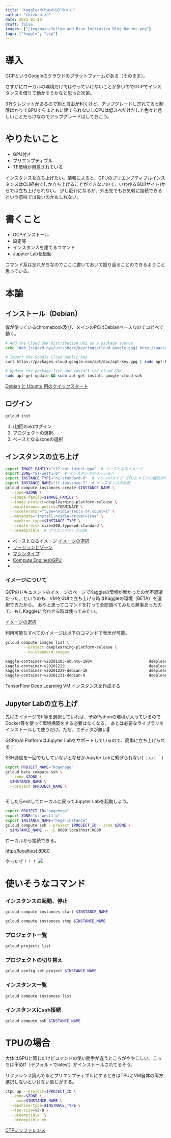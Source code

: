 ```yaml
---
title: "KagglerのためのGCPのメモ"
author: "chizuchizu"
date: 2021-01-10
draft: false
images: ["/img/main/Yellow and Blue Initiative Blog Banner.png"]
tags: ["kaggle", "gcp"]
---
```



# 導入
GCPというGoogleのクラウドのプラットフォームがある（そのまま）。

さすがにローカルの環境だけではやっていけないことが多いのでGCPでインスタンスを借りて動かそうかなと思った次第。

3万クレジットがあるので割と自由が利くけど、アップグレードし忘れてると制限ばかりでGPUすらまともに建てられないしCPUは低スペだけだしと色々と悲しいことだらけなのでアップグレードはしておこう。


# やりたいこと
- GPU付き
- プリエンプティブル
- TF環境が用意されている

インスタンスを立ち上げたい。情報によると、GPUのプリエンプティブルインスタンスはCLI経由でしか立ち上げることができないので、いわゆるGUI(サイト)からでは立ち上げられない。
少し厄介になるが、外出先でもお気軽に接続できるという意味では良いのかもしれない。

# 書くこと
- GCPインストール
- 設定等
- インスタンスを建てるコマンド
- Jupyter Labを起動

コマンド系は忘れがちなのでここに書いておいて振り返ることのできるようにと思っている。


# 本論
## インストール（Debian）
僕が使っているchromebook及び、メインのPCはDebianベースなのでコピペで動く。

```bash
# Add the Cloud SDK distribution URI as a package source
echo "deb [signed-by=/usr/share/keyrings/cloud.google.gpg] http://packages.cloud.google.com/apt cloud-sdk main" | sudo tee -a /etc/apt/sources.list.d/google-cloud-sdk.list

# Import the Google Cloud public key
curl https://packages.cloud.google.com/apt/doc/apt-key.gpg | sudo apt-key --keyring /usr/share/keyrings/cloud.google.gpg add -

# Update the package list and install the Cloud SDK
sudo apt-get update && sudo apt-get install google-cloud-sdk
```

[Debian と Ubuntu 用のクイックスタート](https://cloud.google.com/sdk/docs/quickstart-debian-ubuntu?hl=ja)


## ログイン

```bash
gcloud init
```
1. (初回のみ)ログイン
2. プロジェクトの選択
3. ベースとなるzoneの選択

## インスタンスの立ち上げ

```bash
export IMAGE_FAMILY="tf2-ent-latest-gpu"  # ベースとなるイメージ
export ZONE="us-west1-b"  # インスタンスのリージョン
export INSTANCE_TYPE="n1-standard-8"  # マシンのタイプ（CPUとメモリの選択が可能）
export INSTANCE_NAME="tf-instance-1"  # インスタンスの名前
gcloud compute instances create $INSTANCE_NAME \
  --zone=$ZONE \
  --image-family=$IMAGE_FAMILY \
  --image-project=deeplearning-platform-release \
  --maintenance-policy=TERMINATE \
  --accelerator="type=nvidia-tesla-t4,count=1" \
  --metadata="install-nvidia-driver=True" \
  --machine-type=$INSTANCE_TYPE \
  --create-disk size=200,type=pd-standard \
  --preemptible  # プリエンプティブルON
```

- ベースとなるイメージ [イメージの選択](https://cloud.google.com/ai-platform/deep-learning-vm/docs/images)
- [リージョンとゾーン](https://cloud.google.com/compute/docs/regions-zones?hl=ja)
- [マシンタイプ](https://cloud.google.com/compute/docs/machine-types?hl=ja)
- [Compute EngineのGPU](https://cloud.google.com/compute/docs/gpus?hl=ja)
- 

### イメージについて
GCPのドキュメントのイメージのページでKaggleの環境が無かったのが不思議だった。というのも、VMをGUIで立ち上げる時はKaggleの環境（BETA）を選択できたから。
おやと思ってコマンドを打って全部調べてみたら無事あったので、もしKaggleに合わせる時は使ってみたい。

[イメージの選択](https://cloud.google.com/ai-platform/deep-learning-vm/docs/images)

利用可能なすべてのイメージは以下のコマンドで表示が可能。
```bash
gcloud compute images list \
        --project deeplearning-platform-release \
        --no-standard-images
```

```bash
kaggle-container-v20201105-ubuntu-1804                         deeplearning-platform-release  kaggle-container-ubuntu-1804                               READY
kaggle-container-v20201229                                     deeplearning-platform-release  kaggle-container                                           READY
kaggle-container-v20201229-debian-10                           deeplearning-platform-release  kaggle-container-debian-10                                 READY
kaggle-container-v20201231-debian-9                            deeplearning-platform-release  kaggle-container-debian-9                                  READY
```


[TensorFlow Deep Learning VM インスタンスを作成する](https://cloud.google.com/ai-platform/deep-learning-vm/docs/tensorflow_start_instance)

## Jupyter Labの立ち上げ

先程のイメージでtf等を選択していれば、予めPythonの環境が入っているのでDocker等を使って環境構築をする必要はなくなる。
あとは必要なライブラリをインストールして使うだけ。ただ、エディタが無い👀

GCPのAI PlatformはJupyter Labをサポートしているので、簡単に立ち上げられる！

SSH通信を一回でもしていないとなぜかJupyter Labに繋げられない(´；ω；｀)
```bash
export PROJECT_NAME="hogehoge"
gcloud beta compute ssh \
  --zone $ZONE \
  $INSTANCE_NAME \
  --project $PROJECT_NAME \
  
```
そしたらexitしてローカルに戻ってJupyter Labを起動しよう。

```bash
export PROJECT_ID="hogehoge"
export ZONE="us-west1-b"
export INSTANCE_NAME="hoge-instance"
gcloud compute ssh --project $PROJECT_ID --zone $ZONE \
  $INSTANCE_NAME -- -L 8080:localhost:8080
```

ローカルから接続できる。

[http://localhost:8080](http://localhost:8080)

やったぜ！！！
![](https://cdn.discordapp.com/attachments/795149266258493494/797756928071565342/unknown.png)


# 使いそうなコマンド

### インスタンスの起動、停止

```bash
gcloud compute instances start $INSTANCE_NAME

```

```bash
gcloud compute instances stop $INSTANCE_NAME
```

### プロジェクト一覧
```bash
gcloud projects list
```

### プロジェクトの切り替え
```bash
gcloud config set project $INSTANCE_NAME
```

### インスタンス一覧
```bash
gcloud compute instances list
```

### インスタンスにssh接続
```bash
gcloud compute ssh $INSTANCE_NAME
```

# TPUの場合

大体はGPUと同じだけどコマンドの使い勝手が違うところがややこしい。こっちは予めtf（デフォルトでlatest）がインストールされてるそう。

リファレンス読んでるとプリエンプティブルにするときはTPUとVM自体の両方選択しないといけない感じがする。

```bash
ctpu up --project=$PROJECT_ID \
  --zone=$ZONE \
  --name=$INSTANCE_NAME \
  --machine-type=$INSTNACE_TYPE \
  --tpu-size=v2-8 \
  --preemptible  \
  --preemptible-vm
```


[CTPU リファレンス](https://cloud.google.com/tpu/docs/ctpu-reference)
